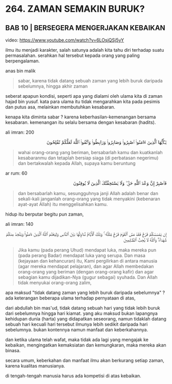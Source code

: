 # 264. ZAMAN SEMAKIN BURUK?
## BAB 10 | BERSEGERA MENGERJAKAN KEBAIKAN

video: https://www.youtube.com/watch?v=6LOsjQSj5yY

ilmu itu menjadi karakter, salah satunya adalah kita tahu diri terhadap suatu permasalahan. serahkan hal tersebut kepada orang yang paling berpengalaman.

anas bin malik
> sabar, karena tidak datang sebuah zaman yang lebih buruk daripada sebelumnya, hingga akhir zaman

seberat apapun kondisi, seperti apa yang dialami oleh ulama kita di zaman hajad bin yusuf. kata para ulama itu tidak mengarahkan kita pada pesimis dan putus asa, melainkan membutuhkan kesabaran.

kenapa kita diminta sabar ? karena keberhasilan-kemenangan bersama kesabaran. kemenangan itu selalu bersama dengan kesabaran (hadits).

ali imran: 200

<p style='text-align: right;'>يَـٰٓأَيُّهَا ٱلَّذِينَ ءَامَنُوا۟ ٱصْبِرُوا۟ وَصَابِرُوا۟ وَرَابِطُوا۟ وَٱتَّقُوا۟ ٱللَّهَ لَعَلَّكُمْ تُفْلِحُونَ</p>

> wahai orang-orang yang beriman, bersabarlah kamu dan kuatkanlah kesabaranmu dan tetaplah bersiap siaga (di perbatasan negerimu) dan bertakwalah kepada Allah, supaya kamu beruntung

ar rum: 60

<p style='text-align: right;'>فَٱصْبِرْ إِنَّ وَعْدَ ٱللَّهِ حَقٌّۭ ۖ وَلَا يَسْتَخِفَّنَّكَ ٱلَّذِينَ لَا يُوقِنُونَ</p>

> dan bersabarlah kamu, sesungguhnya janji Allah adalah benar dan sekali-kali janganlah orang-orang yang tidak menyakini (kebenaran ayat-ayat Allah) itu menggelisahkan kamu.

hidup itu berputar begitu pun zaman,

ali imran: 140

<p style='text-align: right;'>إِن يَمْسَسْكُمْ قَرْحٌۭ فَقَدْ مَسَّ ٱلْقَوْمَ قَرْحٌۭ مِّثْلُهُۥ ۚ وَتِلْكَ ٱلْأَيَّامُ نُدَاوِلُهَا بَيْنَ ٱلنَّاسِ وَلِيَعْلَمَ ٱللَّهُ ٱلَّذِينَ ءَامَنُوا۟ وَيَتَّخِذَ مِنكُمْ شُهَدَآءَ ۗ وَٱللَّهُ لَا يُحِبُّ ٱلظَّـٰلِمِينَ</p>

> Jika kamu (pada perang Uhud) mendapat luka, maka mereka pun (pada perang Badar) mendapat luka yang serupa. Dan masa (kejayaan dan kehancuran) itu, Kami pergilirkan di antara manusia (agar mereka mendapat pelajaran), dan agar Allah membedakan orang-orang yang beriman (dengan orang-orang kafir) dan agar sebagian kamu dijadikan-Nya (gugur sebagai) syuhada. Dan Allah tidak menyukai orang-orang zalim,

apa maksud "tidak datang zaman yang lebih buruk daripada sebelumnya"  ?
ada keterangan beberapa ulama terhadap pernyataan di atas,

dari abdullah bin mas'ud, tidak datang sebuah hari yang tidak lebih buruk dari sebelumnya hingga hari kiamat. yang aku maksud bukan lapangnya kehidupan dunia (harta) yang didapatkan seseorang, namun tidaklah datang sebuah hari kecuali hari tersebut ilmunya lebih sedikit daripada hari sebelumnya. bukan kontennya namun manfaat dan keberkahannya.

dan ketika ulama telah wafat, maka tidak ada lagi yang mengajak ke kebaikan, mengingatkan kemaksiatan dan kemungkaran, maka mereka akan binasa.

secara umum, keberkahan dan manfaat ilmu akan berkurang setiap zaman, karena kualitas manusianya.

di tengah-tengah manusia harus ada kompetisi di atas kebaikan.
